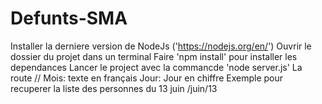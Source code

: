 # Defunts-SMA
Installer la derniere version de NodeJs ('https://nodejs.org/en/')  Ouvrir le dossier du projet dans un terminal  Faire 'npm install' pour installer les dependances  Lancer le project avec la commancde 'node server.js'  La route //  Mois: texte en français  Jour: Jour en chiffre  Exemple pour recuperer la liste des personnes du 13 juin  /juin/13
